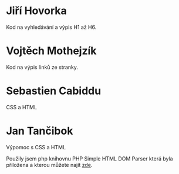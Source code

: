 # Jiří Hovorka
Kod na vyhledávání a výpis H1 až H6.

# Vojtěch Mothejzík
Kod na výpis linků ze stranky.

# Sebastien Cabiddu
CSS a HTML

# Jan Tančibok
Výpomoc s CSS a HTML


Použily jsem php knihovnu PHP Simple HTML DOM Parser která byla přiložena a kterou můžete najít [zde](https://simplehtmldom.sourceforge.io/).

